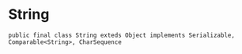 # String

```
public final class String exteds Object implements Serializable, Comparable<String>, CharSequence
```

